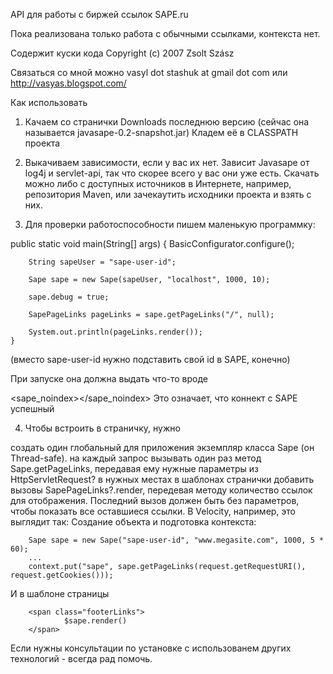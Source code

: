 API для работы с биржей ссылок SAPE.ru

Пока реализована только работа с обычными ссылками, контекста нет.

Содержит куски кода Copyright (c) 2007 Zsolt Szász <zsolt at lorecraft dot com>

Связаться со мной можно vasyl dot stashuk at gmail dot com или http://vasyas.blogspot.com/

Как использовать
1. Качаем со странички Downloads последнюю версию (сейчас она называется javasape-0.2-snapshot.jar) Кладем её в CLASSPATH проекта

2. Выкачиваем зависимости, если у вас их нет. Зависит Javasape от log4j и servlet-api, так что скорее всего у вас они уже есть. Скачать можно либо с доступных источников в Интернете, например, репозитория Maven, или зачекаутить исходники проекта и взять с них.

3. Для проверки работоспособности пишем маленькую программку:

  public static void main(String[] args) {
        BasicConfigurator.configure();
        
        String sapeUser = "sape-user-id";
        
        Sape sape = new Sape(sapeUser, "localhost", 1000, 10);
        
        sape.debug = true;
        
        SapePageLinks pageLinks = sape.getPageLinks("/", null);
        
        System.out.println(pageLinks.render());
    }

(вместо sape-user-id нужно подставить свой id в SAPE, конечно)

При запуске она должна выдать что-то вроде

   <sape_noindex><!-- Check code --></sape_noindex>
Это означает, что коннект с SAPE успешный

4. Чтобы встроить в страничку, нужно

создать один глобальный для приложения экземпляр класса Sape (он Thread-safe).
на каждый запрос вызывать один раз метод Sape.getPageLinks, передавая ему нужные параметры из HttpServletRequest?
в нужных местах в шаблонах странички добавить вызовы SapePageLinks?.render, передевая методу количество ссылок для отображения. Последний вызов должен быть без параметров, чтобы показать все оставшиеся ссылки.
В Velocity, например, это выглядит так: Создание объекта и подготовка контекста:

        Sape sape = new Sape("sape-user-id", "www.megasite.com", 1000, 5 * 60);
        ...
        context.put("sape", sape.getPageLinks(request.getRequestURI(), request.getCookies()));
И в шаблоне страницы

        <span class="footerLinks">
                $sape.render()
        </span>
Если нужны консультации по установке с использованем других технологий - всегда рад помочь.
